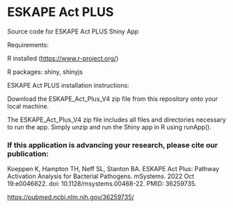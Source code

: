 # ESKAPE Act PLUS

Source code for ESKAPE Act PLUS Shiny App

Requirements:

R installed (https://www.r-project.org/)

R packages: shiny, shinyjs


ESKAPE Act PLUS installation instructions:

Download the ESKAPE_Act_Plus_V4 zip file from this repository onto your local machine.

The ESKAPE_Act_Plus_V4 zip file includes all files and directories necessary to run the app. Simply unzip and run the Shiny app in R using runApp(). 

### If this application is advancing your research, please cite our publication:  

Koeppen K, Hampton TH, Neff SL, Stanton BA. ESKAPE Act Plus: Pathway Activation Analysis for Bacterial Pathogens. mSystems. 2022 Oct 19:e0046822. doi: 10.1128/msystems.00468-22. PMID: 36259735.  

https://pubmed.ncbi.nlm.nih.gov/36259735/
